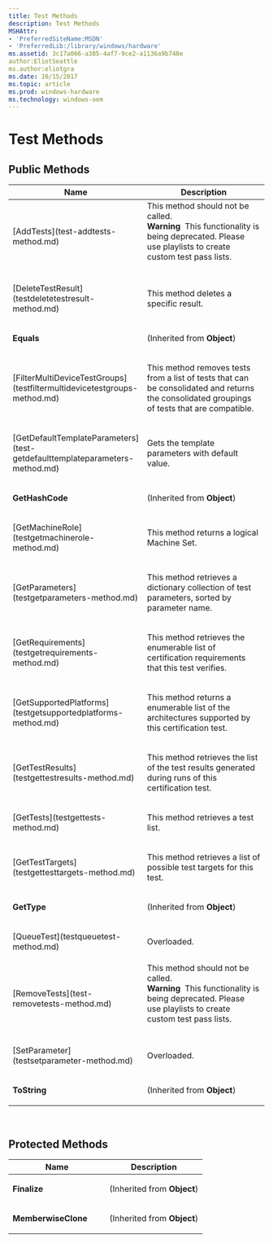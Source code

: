 ```yaml
---
title: Test Methods
description: Test Methods
MSHAttr:
- 'PreferredSiteName:MSDN'
- 'PreferredLib:/library/windows/hardware'
ms.assetid: 3c17a066-a385-4af7-9ce2-a1136a9b748e
author:EliotSeattle
ms.author:eliotgra
ms.date: 10/15/2017
ms.topic: article
ms.prod: windows-hardware
ms.technology: windows-oem
---
```


# Test Methods


## <span id="Public_Methods"></span><span id="public_methods"></span><span id="PUBLIC_METHODS"></span>Public Methods


<table>
<colgroup>
<col width="50%" />
<col width="50%" />
</colgroup>
<thead>
<tr class="header">
<th>Name</th>
<th>Description</th>
</tr>
</thead>
<tbody>
<tr class="odd">
<td><p>[AddTests](test-addtests-method.md)</p></td>
<td>This method should not be called.
<div class="alert">
<strong>Warning</strong>  This functionality is being deprecated. Please use playlists to create custom test pass lists.
</div>
<div>
 
</div></td>
</tr>
<tr class="even">
<td><p>[DeleteTestResult](testdeletetestresult-method.md)</p></td>
<td><p>This method deletes a specific result.</p></td>
</tr>
<tr class="odd">
<td><p><strong>Equals</strong></p></td>
<td><p>(Inherited from <strong>Object</strong>)</p></td>
</tr>
<tr class="even">
<td><p>[FilterMultiDeviceTestGroups](testfiltermultidevicetestgroups-method.md)</p></td>
<td><p>This method removes tests from a list of tests that can be consolidated and returns the consolidated groupings of tests that are compatible.</p></td>
</tr>
<tr class="odd">
<td><p>[GetDefaultTemplateParameters](test-getdefaulttemplateparameters-method.md)</p></td>
<td><p>Gets the template parameters with default value.</p></td>
</tr>
<tr class="even">
<td><p><strong>GetHashCode</strong></p></td>
<td><p>(Inherited from <strong>Object</strong>)</p></td>
</tr>
<tr class="odd">
<td><p>[GetMachineRole](testgetmachinerole-method.md)</p></td>
<td><p>This method returns a logical Machine Set.</p></td>
</tr>
<tr class="even">
<td><p>[GetParameters](testgetparameters-method.md)</p></td>
<td><p>This method retrieves a dictionary collection of test parameters, sorted by parameter name.</p></td>
</tr>
<tr class="odd">
<td><p>[GetRequirements](testgetrequirements-method.md)</p></td>
<td><p>This method retrieves the enumerable list of certification requirements that this test verifies.</p></td>
</tr>
<tr class="even">
<td><p>[GetSupportedPlatforms](testgetsupportedplatforms-method.md)</p></td>
<td><p>This method returns a enumerable list of the architectures supported by this certification test.</p></td>
</tr>
<tr class="odd">
<td><p>[GetTestResults](testgettestresults-method.md)</p></td>
<td><p>This method retrieves the list of the test results generated during runs of this certification test.</p></td>
</tr>
<tr class="even">
<td><p>[GetTests](testgettests-method.md)</p></td>
<td><p>This method retrieves a test list.</p></td>
</tr>
<tr class="odd">
<td><p>[GetTestTargets](testgettesttargets-method.md)</p></td>
<td><p>This method retrieves a list of possible test targets for this test.</p></td>
</tr>
<tr class="even">
<td><p><strong>GetType</strong></p></td>
<td><p>(Inherited from <strong>Object</strong>)</p></td>
</tr>
<tr class="odd">
<td><p>[QueueTest](testqueuetest-method.md)</p></td>
<td><p>Overloaded.</p></td>
</tr>
<tr class="even">
<td><p>[RemoveTests](test-removetests-method.md)</p></td>
<td>This method should not be called.
<div class="alert">
<strong>Warning</strong>  This functionality is being deprecated. Please use playlists to create custom test pass lists.
</div>
<div>
 
</div></td>
</tr>
<tr class="odd">
<td><p>[SetParameter](testsetparameter-method.md)</p></td>
<td><p>Overloaded.</p></td>
</tr>
<tr class="even">
<td><p><strong>ToString</strong></p></td>
<td><p>(Inherited from <strong>Object</strong>)</p></td>
</tr>
</tbody>
</table>

 

## <span id="Protected_Methods"></span><span id="protected_methods"></span><span id="PROTECTED_METHODS"></span>Protected Methods


<table>
<colgroup>
<col width="50%" />
<col width="50%" />
</colgroup>
<thead>
<tr class="header">
<th>Name</th>
<th>Description</th>
</tr>
</thead>
<tbody>
<tr class="odd">
<td><p><strong>Finalize</strong></p></td>
<td><p>(Inherited from <strong>Object</strong>)</p></td>
</tr>
<tr class="even">
<td><p><strong>MemberwiseClone</strong></p></td>
<td><p>(Inherited from <strong>Object</strong>)</p></td>
</tr>
</tbody>
</table>

 

 

 






